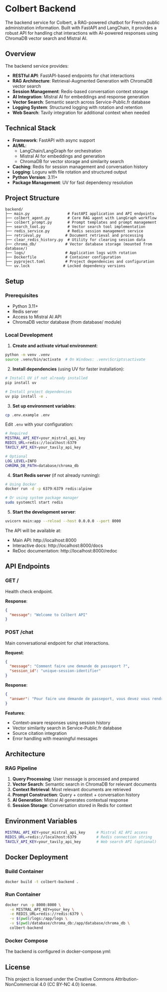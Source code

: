 # Colbert Backend

The backend service for Colbert, a RAG-powered chatbot for French public administration information. Built with FastAPI and LangChain, it provides a robust API for handling chat interactions with AI-powered responses using ChromaDB vector search and Mistral AI.

## Overview

The backend service provides:

- **RESTful API**: FastAPI-based endpoints for chat interactions
- **RAG Architecture**: Retrieval-Augmented Generation with ChromaDB vector search
- **Session Management**: Redis-based conversation context storage
- **AI Integration**: Mistral AI for embeddings and response generation
- **Vector Search**: Semantic search across Service-Public.fr database
- **Logging System**: Structured logging with rotation and retention
- **Web Search**: Tavily integration for additional context when needed

## Technical Stack

- **Framework**: FastAPI with async support
- **AI/ML**:
  - LangChain/LangGraph for orchestration
  - Mistral AI for embeddings and generation
  - ChromaDB for vector storage and similarity search
- **Caching**: Redis for session management and conversation history
- **Logging**: Loguru with file rotation and structured output
- **Python Version**: 3.11+
- **Package Management**: UV for fast dependency resolution

## Project Structure

```
backend/
├── main.py                 # FastAPI application and API endpoints
├── colbert_agent.py        # Core RAG agent with LangGraph workflow
├── colbert_prompt.py       # Prompt templates and prompt management
├── search_tool.py          # Vector search tool implementation
├── redis_service.py        # Redis session management service
├── retrieval.py           # Document retrieval and processing
├── clear_redis_history.py  # Utility for clearing session data
├── chroma_db/             # Vector database storage (mounted from database/)
├── logs/                  # Application logs with rotation
├── Dockerfile             # Container configuration
├── pyproject.toml         # Project dependencies and configuration
└── uv.lock               # Locked dependency versions
```

## Setup

### Prerequisites

- Python 3.11+
- Redis server
- Access to Mistral AI API
- ChromaDB vector database (from database/ module)

### Local Development

1. **Create and activate virtual environment**:

```bash
python -m venv .venv
source .venv/bin/activate  # On Windows: .venv\Scripts\activate
```

2. **Install dependencies** (using UV for faster installation):

```bash
# Install UV if not already installed
pip install uv

# Install project dependencies
uv pip install -e .
```

3. **Set up environment variables**:

```bash
cp .env.example .env
```

Edit `.env` with your configuration:

```bash
# Required
MISTRAL_API_KEY=your_mistral_api_key
REDIS_URL=redis://localhost:6379
TAVILY_API_KEY=your_tavily_api_key

# Optional
LOG_LEVEL=INFO
CHROMA_DB_PATH=database/chroma_db
```

4. **Start Redis server** (if not already running):

```bash
# Using Docker
docker run -d -p 6379:6379 redis:alpine

# Or using system package manager
sudo systemctl start redis
```

5. **Start the development server**:

```bash
uvicorn main:app --reload --host 0.0.0.0 --port 8000
```

The API will be available at:

- Main API: http://localhost:8000
- Interactive docs: http://localhost:8000/docs
- ReDoc documentation: http://localhost:8000/redoc

## API Endpoints

### GET /

Health check endpoint.

**Response**:

```json
{
  "message": "Welcome to Colbert API"
}
```

### POST /chat

Main conversational endpoint for chat interactions.

**Request**:

```json
{
  "message": "Comment faire une demande de passeport ?",
  "session_id": "unique-session-identifier"
}
```

**Response**:

```json
{
  "answer": "Pour faire une demande de passeport, vous devez vous rendre en mairie ou dans un bureau de police municipale..."
}
```

**Features**:

- Context-aware responses using session history
- Vector similarity search in Service-Public.fr database
- Source citation integration
- Error handling with meaningful messages

## Architecture

### RAG Pipeline

1. **Query Processing**: User message is processed and prepared
2. **Vector Search**: Semantic search in ChromaDB for relevant documents
3. **Context Retrieval**: Most relevant documents are retrieved
4. **Prompt Construction**: Query + context + conversation history
5. **AI Generation**: Mistral AI generates contextual response
6. **Session Storage**: Conversation stored in Redis for context

## Environment Variables

```bash
MISTRAL_API_KEY=your_mistral_api_key     # Mistral AI API access
REDIS_URL=redis://localhost:6379         # Redis connection string
TAVILY_API_KEY=your_tavily_api_key       # Web search API (optional)
```

## Docker Deployment

### Build Container

```bash
docker build -t colbert-backend .
```

### Run Container

```bash
docker run -p 8000:8000 \
  -e MISTRAL_API_KEY=your_key \
  -e REDIS_URL=redis://redis:6379 \
  -v $(pwd)/logs:/app/logs \
  -v $(pwd)/database/chroma_db:/app/database/chroma_db \
  colbert-backend
```

### Docker Compose

The backend is configured in docker-compose.yml:

## License

This project is licensed under the Creative Commons Attribution-NonCommercial 4.0 (CC BY-NC 4.0) license.
